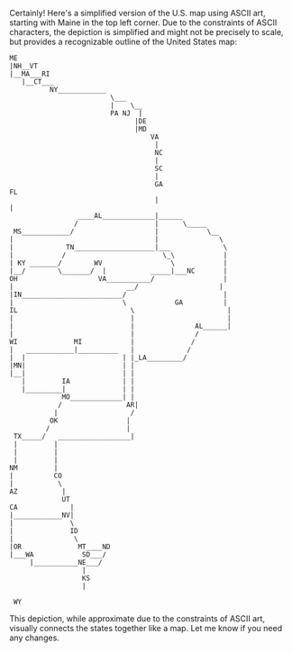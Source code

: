 Certainly! Here's a simplified version of the U.S. map using ASCII art, starting with Maine in the top left corner. Due to the constraints of ASCII characters, the depiction is simplified and might not be precisely to scale, but provides a recognizable outline of the United States map:

```
ME 
|NH__VT
|__MA___RI
   |__CT___
          NY____________   
                         \___    
                         |    \__                  
                         PA NJ  |   
                               |DE
                               |MD                          
                                   VA
                                    |
                                    NC                
                                    |
                                    SC
                                    |
                                    GA                                FL
                                    |                                 |
                 ____AL_____________|______                           
                /                   |      \_____                     
 MS____________/                    |            \__                  
|                                   |               \                 
|             TN____________________|___             \
|            /                        \_\            |   
| KY _______/        WV                 \            |
|__/        \_______/  |           _____|___NC       |
OH                    VA___________/                 |
|                            __/                    |
|IN_________________________/                        |
|                           \            GA          |
IL                            \                       |
|                             |                       |
|                             |               AL______|
|                             |               /
WI              MI            |              /
|   ____________|__________   |             /
|  |                        | |_LA_________/
|MN|                        | |  
|__|                        | |
   |         IA             | |
   |_________|              | |
             MO_____________| |  
            /                AR|
           |                  /
          OK                 |
         /                   |
 TX_____/   __________________|
 |         |
 |         |
 |         |
NM         |
|          CO
|           \
AZ           |
             UT            
CA             |
|____________NV|
|              \
|              ID
|               \
|OR              MT____ND
|___WA            SD___/
     |___________NE___/
                  |
                  KS
                  |

 WY  
```

This depiction, while approximate due to the constraints of ASCII art, visually connects the states together like a map. Let me know if you need any changes.  
